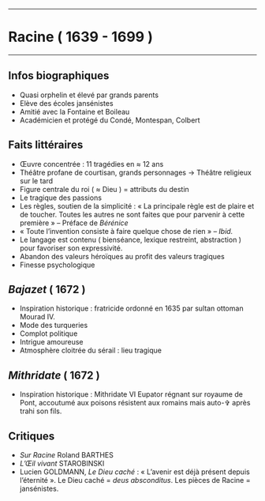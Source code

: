 ***
# Racine ( 1639 - 1699 )
***
## Infos biographiques 
- Quasi orphelin et élevé par grands parents 
- Elève des écoles jansénistes 
- Amitié avec la Fontaine et Boileau 
- Académicien et protégé du Condé, Montespan, Colbert

## Faits littéraires 
- Œuvre concentrée : 11 tragédies en ≈ 12 ans 
- Théâtre profane de courtisan, grands personnages → Théâtre religieux sur le tard 
- Figure centrale du roi ( ≈ Dieu ) = attributs du destin 
- Le tragique des passions 
- Les règles, soutien de la simplicité : « La principale règle est de plaire et de toucher. Toutes les autres ne sont faites que pour parvenir à cette première » – Préface de *Bérénice*
- « Toute l’invention consiste à faire quelque chose de rien » – *Ibid.* 
- Le langage est contenu ( bienséance, lexique restreint, abstraction ) pour favoriser son expressivité. 
- Abandon des valeurs héroïques au profit des valeurs tragiques 
- Finesse psychologique 

## *Bajazet* ( 1672 )
- Inspiration historique : fratricide ordonné en 1635 par sultan ottoman Mourad IV.
- Mode des turqueries 
- Complot politique 
- Intrigue amoureuse 
- Atmosphère cloitrée du sérail : lieu tragique

## *Mithridate* ( 1672 )
- Inspiration historique : Mithridate VI Eupator régnant sur royaume de Pont, accoutumé aux poisons résistent aux romains mais auto-✞ après trahi son fils. 

## Critiques 
- *Sur Racine* Roland BARTHES 
- *L’Œil vivant* STAROBINSKI 
- Lucien GOLDMANN, *Le Dieu caché* : « L’avenir est déjà présent depuis l’éternité ». Le Dieu caché = *deus absconditus*. Les pièces de Racine = jansénistes. 

